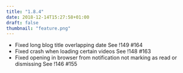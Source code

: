 ```yaml
---
title: "1.8.4"
date: 2018-12-14T15:27:58+01:00
draft: false
thumbnail: "feature.png"
---
```


*   Fixed long blog title overlapping date
    See !149 #164
*   Fixed crash when loading certain videos
    See !148 #163
*   Fixed opening in browser from notification not marking as read or dismissing
    See !146 #155

